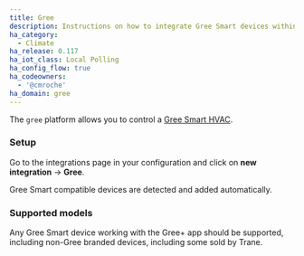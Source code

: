 ```yaml
---
title: Gree
description: Instructions on how to integrate Gree Smart devices within Home Assistant.
ha_category:
  - Climate
ha_release: 0.117
ha_iot_class: Local Polling
ha_config_flow: true
ha_codeowners:
  - '@cmroche'
ha_domain: gree
---
```


The `gree` platform allows you to control a [Gree Smart HVAC](http://global.gree.com/).

### Setup

Go to the integrations page in your configuration and click on **new integration** -> **Gree**.

Gree Smart compatible devices are detected and added automatically.

### Supported models

Any Gree Smart device working with the Gree+ app should be supported, including non-Gree branded devices, including some sold by Trane.
